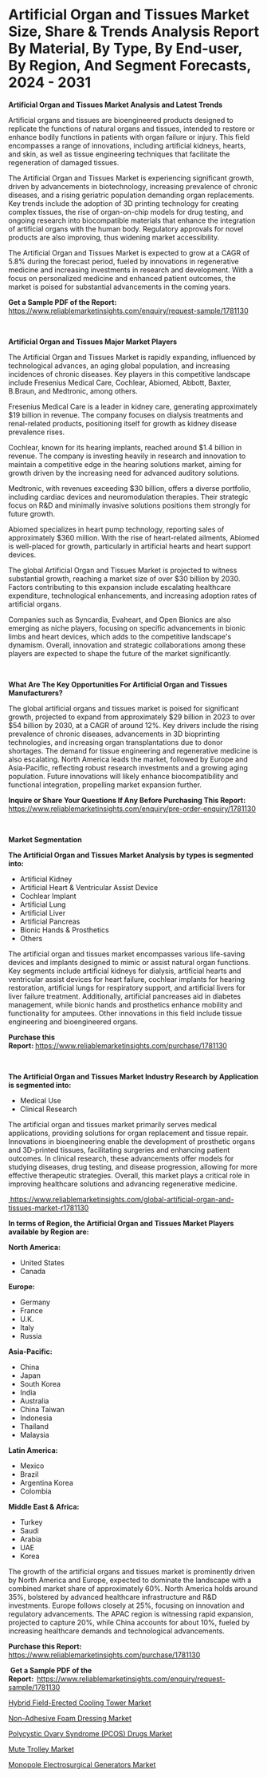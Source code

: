 <p><h1>Artificial Organ and Tissues Market Size, Share & Trends Analysis Report By Material, By Type, By End-user, By Region, And Segment Forecasts, 2024 - 2031</h1></p><p><strong>Artificial Organ and Tissues Market Analysis and Latest Trends</strong></p>
<p><p>Artificial organs and tissues are bioengineered products designed to replicate the functions of natural organs and tissues, intended to restore or enhance bodily functions in patients with organ failure or injury. This field encompasses a range of innovations, including artificial kidneys, hearts, and skin, as well as tissue engineering techniques that facilitate the regeneration of damaged tissues.</p><p>The Artificial Organ and Tissues Market is experiencing significant growth, driven by advancements in biotechnology, increasing prevalence of chronic diseases, and a rising geriatric population demanding organ replacements. Key trends include the adoption of 3D printing technology for creating complex tissues, the rise of organ-on-chip models for drug testing, and ongoing research into biocompatible materials that enhance the integration of artificial organs with the human body. Regulatory approvals for novel products are also improving, thus widening market accessibility.</p><p>The Artificial Organ and Tissues Market is expected to grow at a CAGR of 5.8% during the forecast period, fueled by innovations in regenerative medicine and increasing investments in research and development. With a focus on personalized medicine and enhanced patient outcomes, the market is poised for substantial advancements in the coming years.</p></p>
<p><strong>Get a Sample PDF of the Report:&nbsp;</strong> <a href="https://www.reliablemarketinsights.com/enquiry/request-sample/1781130?utm_campaign=1405&utm_medium=2&utm_source=Github&utm_content=ia&utm_term=13102024&utm_id=artificial-organ-and-tissues">https://www.reliablemarketinsights.com/enquiry/request-sample/1781130</a></p>
<p>&nbsp;</p>
<p><strong>Artificial Organ and Tissues Major Market Players</strong></p>
<p><p>The Artificial Organ and Tissues Market is rapidly expanding, influenced by technological advances, an aging global population, and increasing incidences of chronic diseases. Key players in this competitive landscape include Fresenius Medical Care, Cochlear, Abiomed, Abbott, Baxter, B.Braun, and Medtronic, among others.</p><p>Fresenius Medical Care is a leader in kidney care, generating approximately $19 billion in revenue. The company focuses on dialysis treatments and renal-related products, positioning itself for growth as kidney disease prevalence rises.</p><p>Cochlear, known for its hearing implants, reached around $1.4 billion in revenue. The company is investing heavily in research and innovation to maintain a competitive edge in the hearing solutions market, aiming for growth driven by the increasing need for advanced auditory solutions.</p><p>Medtronic, with revenues exceeding $30 billion, offers a diverse portfolio, including cardiac devices and neuromodulation therapies. Their strategic focus on R&D and minimally invasive solutions positions them strongly for future growth.</p><p>Abiomed specializes in heart pump technology, reporting sales of approximately $360 million. With the rise of heart-related ailments, Abiomed is well-placed for growth, particularly in artificial hearts and heart support devices.</p><p>The global Artificial Organ and Tissues Market is projected to witness substantial growth, reaching a market size of over $30 billion by 2030. Factors contributing to this expansion include escalating healthcare expenditure, technological enhancements, and increasing adoption rates of artificial organs.</p><p>Companies such as Syncardia, Evaheart, and Open Bionics are also emerging as niche players, focusing on specific advancements in bionic limbs and heart devices, which adds to the competitive landscape's dynamism. Overall, innovation and strategic collaborations among these players are expected to shape the future of the market significantly.</p></p>
<p>&nbsp;</p>
<p><strong>What Are The Key Opportunities For Artificial Organ and Tissues Manufacturers?</strong></p>
<p><p>The global artificial organs and tissues market is poised for significant growth, projected to expand from approximately $29 billion in 2023 to over $54 billion by 2030, at a CAGR of around 12%. Key drivers include the rising prevalence of chronic diseases, advancements in 3D bioprinting technologies, and increasing organ transplantations due to donor shortages. The demand for tissue engineering and regenerative medicine is also escalating. North America leads the market, followed by Europe and Asia-Pacific, reflecting robust research investments and a growing aging population. Future innovations will likely enhance biocompatibility and functional integration, propelling market expansion further.</p></p>
<p><strong>Inquire or Share Your Questions If Any Before Purchasing This Report:</strong> <a href="https://www.reliablemarketinsights.com/enquiry/pre-order-enquiry/1781130?utm_campaign=1405&utm_medium=2&utm_source=Github&utm_content=ia&utm_term=13102024&utm_id=artificial-organ-and-tissues">https://www.reliablemarketinsights.com/enquiry/pre-order-enquiry/1781130</a></p>
<p>&nbsp;</p>
<p><strong>Market Segmentation</strong></p>
<p><strong>The Artificial Organ and Tissues Market Analysis by types is segmented into:</strong></p>
<p><ul><li>Artificial Kidney</li><li>Artificial Heart & Ventricular Assist Device</li><li>Cochlear Implant</li><li>Artificial Lung</li><li>Artificial Liver</li><li>Artificial Pancreas</li><li>Bionic Hands & Prosthetics</li><li>Others</li></ul></p>
<p><p>The artificial organ and tissues market encompasses various life-saving devices and implants designed to mimic or assist natural organ functions. Key segments include artificial kidneys for dialysis, artificial hearts and ventricular assist devices for heart failure, cochlear implants for hearing restoration, artificial lungs for respiratory support, and artificial livers for liver failure treatment. Additionally, artificial pancreases aid in diabetes management, while bionic hands and prosthetics enhance mobility and functionality for amputees. Other innovations in this field include tissue engineering and bioengineered organs.</p></p>
<p><strong>Purchase this Report:&nbsp;</strong><a href="https://www.reliablemarketinsights.com/purchase/1781130?utm_campaign=1405&utm_medium=2&utm_source=Github&utm_content=ia&utm_term=13102024&utm_id=artificial-organ-and-tissues">https://www.reliablemarketinsights.com/purchase/1781130</a></p>
<p>&nbsp;</p>
<p><strong>The Artificial Organ and Tissues Market Industry Research by Application is segmented into:</strong></p>
<p><ul><li>Medical Use</li><li>Clinical Research</li></ul></p>
<p><p>The artificial organ and tissues market primarily serves medical applications, providing solutions for organ replacement and tissue repair. Innovations in bioengineering enable the development of prosthetic organs and 3D-printed tissues, facilitating surgeries and enhancing patient outcomes. In clinical research, these advancements offer models for studying diseases, drug testing, and disease progression, allowing for more effective therapeutic strategies. Overall, this market plays a critical role in improving healthcare solutions and advancing regenerative medicine.</p></p>
<p><a href="https://www.reliablemarketinsights.com/global-artificial-organ-and-tissues-market-r1781130?utm_campaign=1405&utm_medium=2&utm_source=Github&utm_content=ia&utm_term=13102024&utm_id=artificial-organ-and-tissues">&nbsp;https://www.reliablemarketinsights.com/global-artificial-organ-and-tissues-market-r1781130</a></p>
<p><strong>In terms of Region, the Artificial Organ and Tissues Market Players available by Region are:</strong></p>
<p>
    <p> <strong> North America: </strong>
        <ul>
            <li>United States</li>
            <li>Canada</li>
        </ul>
        </p> 
    <p> <strong> Europe: </strong>
        <ul>
            <li>Germany</li>
            <li>France</li>
            <li>U.K.</li>
            <li>Italy</li>
            <li>Russia</li>
        </ul>
        </p> 
    <p> <strong> Asia-Pacific: </strong>
        <ul>
            <li>China</li>
            <li>Japan</li>
            <li>South Korea</li>
            <li>India</li>
            <li>Australia</li>
            <li>China Taiwan</li>
            <li>Indonesia</li>
            <li>Thailand</li>
            <li>Malaysia</li>
        </ul>
        </p> 
    <p> <strong> Latin America: </strong>
        <ul>
            <li>Mexico</li>
            <li>Brazil</li>
            <li>Argentina Korea</li>
            <li>Colombia</li>
        </ul>
        </p> 
    <p> <strong> Middle East & Africa: </strong>
        <ul>
            <li>Turkey</li>
            <li>Saudi</li>
            <li>Arabia</li>
            <li>UAE</li>
            <li>Korea</li>
        </ul>
    </p>
    </p>
<p><p>The growth of the artificial organs and tissues market is prominently driven by North America and Europe, expected to dominate the landscape with a combined market share of approximately 60%. North America holds around 35%, bolstered by advanced healthcare infrastructure and R&D investments. Europe follows closely at 25%, focusing on innovation and regulatory advancements. The APAC region is witnessing rapid expansion, projected to capture 20%, while China accounts for about 10%, fueled by increasing healthcare demands and technological advancements.</p></p>
<p><strong>Purchase this Report: </strong><a href="https://www.reliablemarketinsights.com/purchase/1781130?utm_campaign=1405&utm_medium=2&utm_source=Github&utm_content=ia&utm_term=13102024&utm_id=artificial-organ-and-tissues">https://www.reliablemarketinsights.com/purchase/1781130</a></p>
<p>&nbsp;<strong>Get a Sample PDF of the Report:&nbsp;&nbsp;</strong><a href="https://www.reliablemarketinsights.com/enquiry/request-sample/1781130?utm_campaign=1405&utm_medium=2&utm_source=Github&utm_content=ia&utm_term=13102024&utm_id=artificial-organ-and-tissues">https://www.reliablemarketinsights.com/enquiry/request-sample/1781130</a></p>
<p><strong></strong></p>
<p><p><a href="https://www.linkedin.com/pulse/2024-vs-2031-how-hybrid-field-erected-cooling-tower-market-qmpof?utm_campaign=1405&utm_medium=2&utm_source=Github&utm_content=ia&utm_term=13102024&utm_id=artificial-organ-and-tissues">Hybrid Field-Erected Cooling Tower Market</a></p><p><a href="https://github.com/lylyparadise/Market-Research-Report-List-5/blob/main/non-adhesive-foam-dressing-market.md?utm_campaign=1405&utm_medium=2&utm_source=Github&utm_content=ia&utm_term=13102024&utm_id=artificial-organ-and-tissues">Non-Adhesive Foam Dressing Market</a></p><p><a href="https://www.linkedin.com/pulse/global-polycystic-ovary-syndrome-pcos-drugs-industry-analysis-xlrme?utm_campaign=1405&utm_medium=2&utm_source=Github&utm_content=ia&utm_term=13102024&utm_id=artificial-organ-and-tissues">Polycystic Ovary Syndrome (PCOS) Drugs Market</a></p><p><a href="https://www.linkedin.com/pulse/mute-trolley-market-overview-regional-outlook-competitive-strategies-mhitf?utm_campaign=1405&utm_medium=2&utm_source=Github&utm_content=ia&utm_term=13102024&utm_id=artificial-organ-and-tissues">Mute Trolley Market</a></p><p><a href="https://github.com/FlorianWolf90/Market-Research-Report-List-1/blob/main/monopole-electrosurgical-generators-market.md?utm_campaign=1405&utm_medium=2&utm_source=Github&utm_content=ia&utm_term=13102024&utm_id=artificial-organ-and-tissues">Monopole Electrosurgical Generators Market</a></p></p>